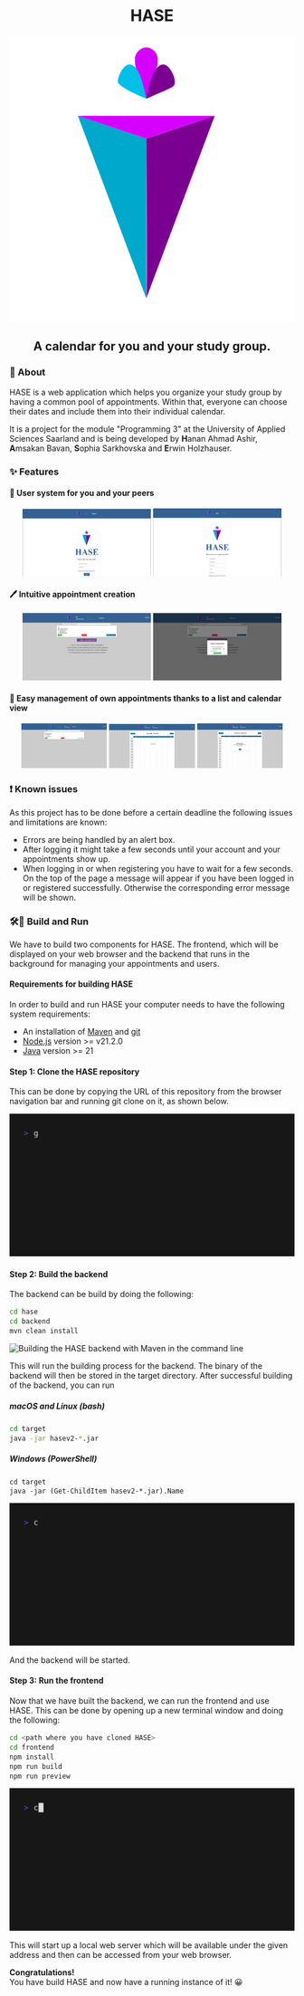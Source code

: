 <div align="center">
    <h1>HASE</h1>
    <img src="docs/logo.svg" />
    <h2>A calendar for you and your study group.</h2>
</div>

### 💬 About 

HASE is a web application which helps you organize your study group by having a common pool of appointments. Within that, everyone can choose
their dates and include them into their individual calendar.

It is a project for the module "Programming 3" at the University of Applied Sciences Saarland and is being developed by **H**anan Ahmad Ashir,
**A**msakan Bavan, **S**ophia Sarkhovska and **E**rwin Holzhauser.

### ✨ Features

#### 👥 User system for you and your peers
<div align="center">
    <img src="./docs/screenshots/LoginPage.png" width="45%"></img>
    <img src="./docs/screenshots/RegisterPage.png" width="45%"></img> 
</div>

#### 🖊️ Intuitive appointment creation

<div align="center">
    <img src="./docs/screenshots/AppointmentsPage.png" width="45%"></img> <img src="./docs/screenshots/AppointmentCreation.png" width="45%"></img> 
</div>

#### 📅 Easy management of own appointments thanks to a list and calendar view

<div align="center">
    <img src="./docs/screenshots/MyAppointmentsPage.png" width="30%"></img> <img src="./docs/screenshots/CalendarPage.png" width="30%"></img> <img src="./docs/screenshots/AppointmentCalendarPopup.png" width="30%"></img>
</div>

### ❗ Known issues
As this project has to be done before a certain deadline the following issues and limitations are known:

- Errors are being handled by an alert box.
- After logging it might take a few seconds until your account and your appointments show up.
- When logging in or when registering you have to wait for a few seconds. On the top of the page a message will appear if you have been logged in or registered successfully. Otherwise the corresponding error message will be shown.

### 🛠️🚀 Build and Run

We have to build two components for HASE. The frontend, which will be displayed on your web browser
and the backend that runs in the background for managing your appointments and users.

#### Requirements for building HASE

In order to build and run HASE your computer needs to have the following system requirements:

- An installation of <a href="https://maven.apache.org/download.cgi">Maven</a> and <a href="https://git-scm.com/downloads">git</a>
- <a href="https://nodejs.org">Node.js</a> version >= v21.2.0
- <a href="https://www.java.com/de/download/">Java</a> version >= 21

#### Step 1: Clone the HASE repository

This can be done by copying the URL of this repository from the browser navigation bar and running
git clone on it, as shown below.

![Cloning the HASE GitHub repository](./docs/animations/clone.gif)

#### Step 2: Build the backend

The backend can be build by doing the following:

```bash
cd hase
cd backend
mvn clean install
```

![Building the HASE backend with Maven in the command line](./docs/animations/backend.gif)

This will run the building process for the backend. The binary of the backend will then be stored in the 
target directory. After successful building of the backend, you can run

##### macOS and Linux (bash)

```bash
cd target
java -jar hasev2-*.jar
```

##### Windows (PowerShell)

```pwsh
cd target
java -jar (Get-ChildItem hasev2-*.jar).Name
```

![Running the HASE backend in the command line](./docs/animations/runBackend.gif)

And the backend will be started.

#### Step 3: Run the frontend

Now that we have built the backend, we can run the frontend and use HASE. This can be done by opening up a new terminal window and
doing the following:

````bash
cd <path where you have cloned HASE>
cd frontend
npm install
npm run build
npm run preview
````

![Building the HASE frontend with npm in the command line](./docs/animations/runFrontend.gif)

This will start up a local web server which will be available under the given address and
then can be accessed from your web browser.

**Congratulations!**<br>
You have build HASE and now have a running instance of it! 😀